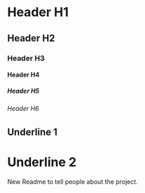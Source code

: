 # Header H1

## Header H2

### Header H3

#### Header H4

##### Header H5

###### Header H6

## Underline 1

# Underline 2

New Readme to tell people about the project.
